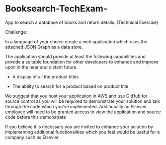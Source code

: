 # Booksearch-TechExam-
App to search a database of books and return details. (Technical Exercise)

Challenge:

In a language of your choice create a web application which
uses the attached JSON Graph as a data store.
 
The application should provide at least the following capabilities and
provide a suitable foundation for other developers to enhance and improve upon in the near and distant future.
 
- A display of all the product titles

- The ability to search for a product based on product title

We suggest that you host your application in AWS and use GitHub for source
control as you will be required to demonstrate your solution and talk through 
the code which you’ve implemented. Additionally an Elsevier employee will need 
to be granted access to view the application and source code before this demonstrate
 
If you believe it is necessary you are invited to enhance your solution by 
implementing additional functionalities which you feel would be useful for a company such as Elsevier
